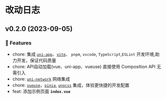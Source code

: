 # 改动日志

## v0.2.0 (2023-09-05)

### 🚀 Features
- chore: 集成 [`uni-app`]([112](https://uniapp.dcloud.net.cn/))、[`vite`]([112](https://vitejs.dev/))、 `pnpm`, `vscode`, `TypeScript`,`ESLint` 开发环境,助力开发，保证代码质量
- chore: API自动加载(vue、uni-app、vueuse) 直接使用 Composition API 无需引入
- chore: [`uni-network`](https://github.com/uni-helper/uni-network) 网络集成
- chore: [`vueuse`](https://vueuse.org/)，[`pinia`](https://pinia.vuejs.org/), [`unocss`](https://unocss.dev/) 集成，体验更快捷的开发配置
- feat: 添加示例页面 **`index.vue`**
